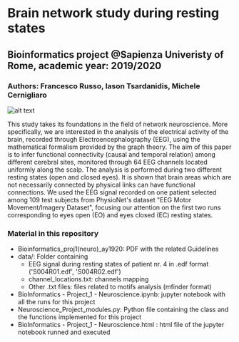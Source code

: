 # Brain network study during resting states

## Bioinformatics project @Sapienza Univeristy of Rome, academic year: 2019/2020

### Authors: Francesco Russo, Iason Tsardanidis, Michele Cernigliaro

![alt text](https://github.com/cerniello/Neuroscience_EEG_Graph_Analysis/blob/master/electroencephalogram_eeg.jpg)


This study takes its foundations in the field of network neuroscience. More specifically, we are interested in the analysis of the electrical activity of the brain, recorded through Electroencephalography (EEG), using the mathematical formalism provided by the graph theory. The aim of this paper is to infer functional connectivity (causal and temporal relation) among different cerebral sites, monitored through 64 EEG channels located uniformly along the scalp. The analysis is performed during two different resting states (open and closed eyes). It is shown that brain areas which are not necessarily connected by physical links can have functional connections. We used the EEG signal recorded on one patient selected among 109 test subjects from PhysioNet's dataset "EEG Motor Movement/Imagery Dataset", focusing our attention on the first two runs corresponding to eyes open (EO) and eyes closed (EC) resting states.


### Material in this repository 

* Bioinformatics_proj1(neuro)_ay1920: PDF with the related Guidelines
* data/: Folder containing
  * EEG signal during resting states of patient nr. 4 in .edf format ('S004R01.edf', 'S004R02.edf')
  * channel_locations.txt: channels mapping
  * Other .txt files: files related to motifs analysis (mfinder format)
* BioInformatics - Project_1 - Neuroscience.ipynb: jupyter notebook with all the runs for this project
* Neuroscience_Project_modules.py: Python file containing the class and the functions implemented for this project
* BioInformatics - Project_1 - Neuroscience.html : html file of the jupyter notebook runned and executed 
